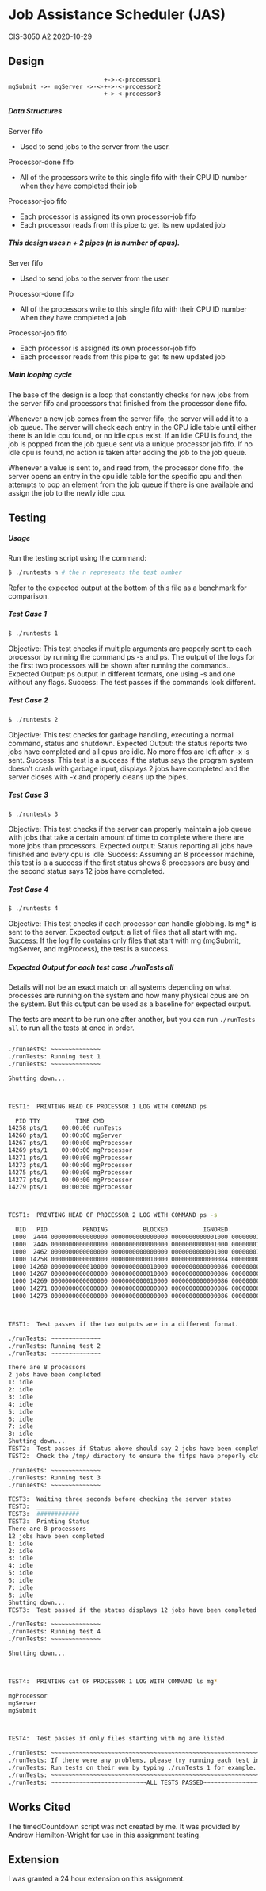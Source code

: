 # Job Assistance Scheduler (JAS)
CIS-3050 A2
2020-10-29

## Design

```
                           +->-<-processor1
mgSubmit ->- mgServer ->-<-+->-<-processor2
                           +->-<-processor3
```
##### Data Structures
Server fifo
* Used to send jobs to the server from the user.

Processor-done fifo
* All of the processors write to this single fifo with their CPU ID number when they have completed their job

Processor-job fifo
* Each processor is assigned its own processor-job fifo
* Each processor reads from this pipe to get its new updated job

##### This design uses n + 2 pipes (n is number of cpus).
Server fifo
* Used to send jobs to the server from the user.

Processor-done fifo
* All of the processors write to this single fifo with their CPU ID number when they have completed a job

Processor-job fifo
* Each processor is assigned its own processor-job fifo
* Each processor reads from this pipe to get its new updated job

##### Main looping cycle
The base of the design is a loop that constantly checks for new jobs from the server fifo and processors that finished from the processor done fifo.

Whenever a new job comes from the server fifo, the server will add it to a job queue. The server will check each entry in the CPU idle table until either there is an idle cpu found, or no idle cpus exist. If an idle CPU is found, the job is popped from the job queue sent via a unique processor job fifo. If no idle cpu is found, no action is taken after adding the job to the job queue.

Whenever a value is sent to, and read from, the processor done fifo, the server opens an entry in the cpu idle table for the specific cpu and then attempts to pop an element from the job queue if there is one available and assign the job to the newly idle cpu.

## Testing
##### Usage
Run the testing script using the command:
```sh
$ ./runtests n # the n represents the test number
```
Refer to the expected output at the bottom of this file as a benchmark for comparison. 

##### Test Case 1 
```sh
$ ./runtests 1
```
Objective: This test checks if multiple arguments are properly sent to each processor by running the command ps -s and ps. The output of the logs for the first two processors will be shown after running the commands..
Expected Output: ps output in different formats, one using -s and one without any flags.
Success: The test passes if the commands look different. 

##### Test Case 2
```sh
$ ./runtests 2
```
Objective: This test checks for garbage handling, executing a normal command, status and shutdown. 
Expected Output: the status reports two jobs have completed and all cpus are idle. No more fifos are left after -x is sent.
Success: This test is a success if the status says the program system doesn't crash with garbage input, displays 2 jobs have completed and the server closes with -x and properly cleans up the pipes.

##### Test Case 3
```sh
$ ./runtests 3
```
Objective: This test checks if the server can properly maintain a job queue with jobs that take a certain amount of time to complete where there are more jobs than processors.
Expected output: Status reporting all jobs have finished and every cpu is idle.
Success: Assuming an 8 processor machine, this test is a a success if the first status shows 8 processors are busy and the second status says 12 jobs have completed.

##### Test Case 4
```sh
$ ./runtests 4
```
Objective: This test checks if each processor can handle globbing. ls mg* is sent to the server. 
Expected output: a list of files that all start with mg.
Success: If the log file contains only files that start with mg (mgSubmit, mgServer, and mgProcess), the test is a success.

##### Expected Output for each test case ./runTests all
Details will not be an exact match on all systems depending on what processes are running on the system and how many physical cpus are on the system. But this output can be used as a baseline for expected output.

The tests are meant to be run one after another, but you can run ``./runTests all`` to run all the tests at once in order.
```bash

./runTests:	~~~~~~~~~~~~~~
./runTests:	Running test 1
./runTests:	~~~~~~~~~~~~~~

Shutting down...



TEST1:	PRINTING HEAD OF PROCESSOR 1 LOG WITH COMMAND ps

  PID TTY          TIME CMD
14258 pts/1    00:00:00 runTests
14260 pts/1    00:00:00 mgServer
14267 pts/1    00:00:00 mgProcessor
14269 pts/1    00:00:00 mgProcessor
14271 pts/1    00:00:00 mgProcessor
14273 pts/1    00:00:00 mgProcessor
14275 pts/1    00:00:00 mgProcessor
14277 pts/1    00:00:00 mgProcessor
14279 pts/1    00:00:00 mgProcessor



TEST1:	PRINTING HEAD OF PROCESSOR 2 LOG WITH COMMAND ps -s

  UID   PID          PENDING          BLOCKED          IGNORED           CAUGHT STAT TTY        TIME COMMAND
 1000  2444 0000000000000000 0000000000000000 0000000000001000 0000000180014000 Ssl+ tty2       0:00 /usr/lib/gdm3/gdm-x-session --run-script i3
 1000  2446 0000000000000000 0000000000000000 0000000000001000 00000001c18066ef Sl+  tty2      21:03 /usr/lib/xorg/Xorg vt2 -displayfd 3 -auth /run/user/1000/gdm/Xauthority -background none -noreset -keeptty -verbose 3
 1000  2462 0000000000000000 0000000000000000 0000000000001000 00000001800166af S+   tty2       0:35 i3
 1000 14258 0000000000000000 0000000000010000 0000000000000084 0000000000010002 S+   pts/1      0:00 /bin/bash ./runTests all
 1000 14260 0000000000010000 0000000000010000 0000000000000086 0000000043817e79 S+   pts/1      0:00 /bin/bash ./mgServer
 1000 14267 0000000000000000 0000000000010000 0000000000000086 0000000000010000 S+   pts/1      0:00 /bin/bash ./mgProcessor 1 14260
 1000 14269 0000000000000000 0000000000010000 0000000000000086 0000000000010000 S+   pts/1      0:00 /bin/bash ./mgProcessor 2 14260
 1000 14271 0000000000000000 0000000000000000 0000000000000086 0000000000010000 S+   pts/1      0:00 /bin/bash ./mgProcessor 3 14260
 1000 14273 0000000000000000 0000000000000000 0000000000000086 0000000000010000 S+   pts/1      0:00 /bin/bash ./mgProcessor 4 14260



TEST1:	Test passes if the two outputs are in a different format.

./runTests:	~~~~~~~~~~~~~~
./runTests:	Running test 2
./runTests:	~~~~~~~~~~~~~~

There are 8 processors
2 jobs have been completed
1: idle
2: idle
3: idle
4: idle
5: idle
6: idle
7: idle
8: idle
Shutting down...
TEST2:	Test passes if Status above should say 2 jobs have been completed and program exits
TEST2:	Check the /tmp/ directory to ensure the fifps have properly closed for the current user

./runTests:	~~~~~~~~~~~~~~
./runTests:	Running test 3
./runTests:	~~~~~~~~~~~~~~

TEST3:	Waiting three seconds before checking the server status
TEST3:	____________
TEST3:	############
TEST3:	Printing Status
There are 8 processors
12 jobs have been completed
1: idle
2: idle
3: idle
4: idle
5: idle
6: idle
7: idle
8: idle
Shutting down...
TEST3:	Test passed if the status displays 12 jobs have been completed and all jobs are idle

./runTests:	~~~~~~~~~~~~~~
./runTests:	Running test 4
./runTests:	~~~~~~~~~~~~~~

Shutting down...



TEST4:	PRINTING cat OF PROCESSOR 1 LOG WITH COMMAND ls mg*

mgProcessor
mgServer
mgSubmit



TEST4:	Test passes if only files starting with mg are listed.

./runTests:	~~~~~~~~~~~~~~~~~~~~~~~~~~~~~~~~~~~~~~~~~~~~~~~~~~~~~~~~~~~~~~~~~~~~~~
./runTests:	If there were any problems, please try running each test individually.
./runTests:	Run tests on their own by typing ./runTests 1 for example.
./runTests:	~~~~~~~~~~~~~~~~~~~~~~~~~~~~~~~~~~~~~~~~~~~~~~~~~~~~~~~~~~~~~~~~~~~~~~
./runTests:	~~~~~~~~~~~~~~~~~~~~~~~~~~~ALL TESTS PASSED~~~~~~~~~~~~~~~~~~~~~~~~~~~

```

## Works Cited
The timedCountdown script was not created by me. It was provided by Andrew Hamilton-Wright for use in this assignment testing.

## Extension
I was granted a 24 hour extension on this assignment.

